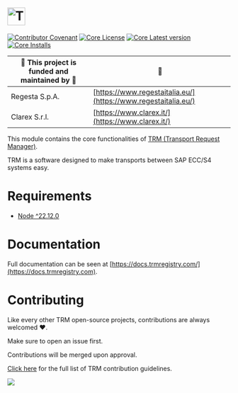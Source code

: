 # <a href="https://docs.trmregistry.com/"><img src="https://docs.trmregistry.com/_media/logo.png" height="40" alt="TRM"></a>

[![Contributor Covenant](https://img.shields.io/badge/Contributor%20Covenant-1.3.0-4baaaa.svg)](https://github.com/RegestaItalia/trm-docs/blob/main/CODE_OF_CONDUCT.md)
[![Core License](https://img.shields.io/github/license/RegestaItalia/trm-core)](https://github.com/RegestaItalia/trm-core)
[![Core Latest version](https://img.shields.io/npm/v/trm-core)](https://www.npmjs.com/package/trm-core)
[![Core Installs](https://img.shields.io/npm/dt/trm-core)](https://www.npmjs.com/package/trm-core)

| 🚀 This project is funded and maintained by 🏦 | 🔗                                                             |
|-------------------------------------------------|----------------------------------------------------------------|
| Regesta S.p.A.                                  | [https://www.regestaitalia.eu/](https://www.regestaitalia.eu/) |
| Clarex S.r.l.                                   | [https://www.clarex.it/](https://www.clarex.it/)               |

This module contains the core functionalities of [TRM (Transport Request Manager)](https://trmregistry.com/).

TRM is a software designed to make transports between SAP ECC/S4 systems easy.

# Requirements

- [Node ^22.12.0](https://github.com/nodejs/node/releases/tag/v22.12.0)

# Documentation <!-- {docsify-remove} -->

Full documentation can be seen at [https://docs.trmregistry.com/](https://docs.trmregistry.com).

# Contributing <!-- {docsify-remove} -->

Like every other TRM open-source projects, contributions are always welcomed ❤️.

Make sure to open an issue first.

Contributions will be merged upon approval.

[Click here](https://docs.trmregistry.com/#/CONTRIBUTING) for the full list of TRM contribution guidelines.

[<img src="https://trmregistry.com/public/contributors?image=true">](https://docs.trmregistry.com/#/?id=contributors)
